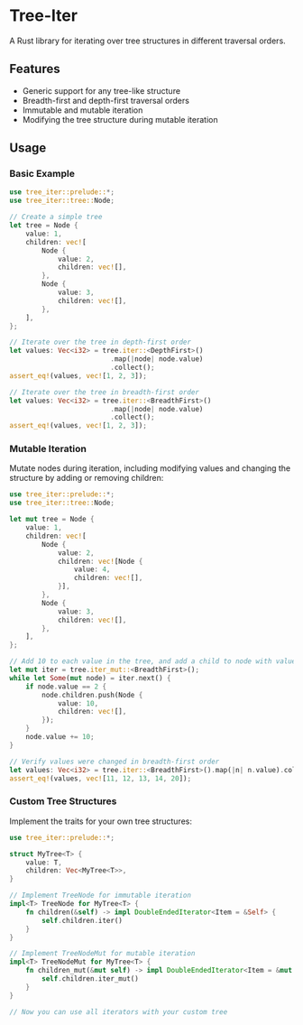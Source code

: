 # Tree-Iter

A Rust library for iterating over tree structures in different traversal orders.

## Features

- Generic support for any tree-like structure
- Breadth-first and depth-first traversal orders
- Immutable and mutable iteration
- Modifying the tree structure during mutable iteration

## Usage

### Basic Example

```rust
use tree_iter::prelude::*;
use tree_iter::tree::Node;

// Create a simple tree
let tree = Node {
    value: 1,
    children: vec![
        Node {
            value: 2,
            children: vec![],
        },
        Node {
            value: 3,
            children: vec![],
        },
    ],
};

// Iterate over the tree in depth-first order
let values: Vec<i32> = tree.iter::<DepthFirst>()
                         .map(|node| node.value)
                         .collect();
assert_eq!(values, vec![1, 2, 3]);

// Iterate over the tree in breadth-first order
let values: Vec<i32> = tree.iter::<BreadthFirst>()
                         .map(|node| node.value)
                         .collect();
assert_eq!(values, vec![1, 2, 3]);
```

### Mutable Iteration

Mutate nodes during iteration, including modifying values and changing the structure by adding or removing children:

```rust
use tree_iter::prelude::*;
use tree_iter::tree::Node;

let mut tree = Node {
    value: 1,
    children: vec![
        Node {
            value: 2,
            children: vec![Node {
                value: 4,
                children: vec![],
            }],
        },
        Node {
            value: 3,
            children: vec![],
        },
    ],
};

// Add 10 to each value in the tree, and add a child to node with value 2
let mut iter = tree.iter_mut::<BreadthFirst>();
while let Some(mut node) = iter.next() {
    if node.value == 2 {
        node.children.push(Node {
            value: 10,
            children: vec![],
        });
    }
    node.value += 10;
}

// Verify values were changed in breadth-first order
let values: Vec<i32> = tree.iter::<BreadthFirst>().map(|n| n.value).collect();
assert_eq!(values, vec![11, 12, 13, 14, 20]);
```

### Custom Tree Structures

Implement the traits for your own tree structures:

```rust
use tree_iter::prelude::*;

struct MyTree<T> {
    value: T,
    children: Vec<MyTree<T>>,
}

// Implement TreeNode for immutable iteration
impl<T> TreeNode for MyTree<T> {
    fn children(&self) -> impl DoubleEndedIterator<Item = &Self> {
        self.children.iter()
    }
}

// Implement TreeNodeMut for mutable iteration
impl<T> TreeNodeMut for MyTree<T> {
    fn children_mut(&mut self) -> impl DoubleEndedIterator<Item = &mut Self> {
        self.children.iter_mut()
    }
}

// Now you can use all iterators with your custom tree
```
